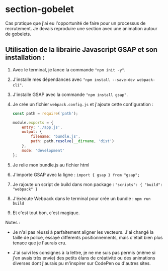 # section-gobelet

Cas pratique que j'ai eu l'opportunité de faire pour un processus de recrutement. Je devais reproduire une section avec une animation autour de gobelets.

## Utilisation de la librairie Javascript GSAP et son installation :

1. Avec le terminal, je lance la commande `"npm init -y"`.
2. J'installe mes dépendances avec `"npm install --save-dev webpack-cli"`.
3. J'installe GSAP avec la commande `"npm install gsap"`.
4. Je crée un fichier `webpack.config.js` et j'ajoute cette configuration :

   ```javascript
   const path = require('path');

   module.exports = {
       entry: './app.js',
       output: {
           filename: 'bundle.js',
           path: path.resolve(__dirname, 'dist')
       },
       mode: 'development'
   };
5. Je relie mon bundle.js au fichier html
6. J'importe GSAP avec la ligne :
` import { gsap } from "gsap"; ` 
7. Je rajoute un script de build dans mon package : 
` "scripts": {
    "build": "webpack"
} ` 
8. J'éxécute Webpack dans le terminal pour crée un bundle :
 ` npm run build ` 
9. Et c'est tout bon, c'est magique.

Notes : 

- Je n'ai pas réussi à parfaitement aligner les vecteurs. J'ai changé la taille de police, essayé différents positionnements, mais c'était bien plus tenace que je l'aurais cru.

- J'ai suivi les consignes à la lettre, je ne me suis pas permis (même si j'en avais très envie) des petits élans de créativité ou des animations diverses dont j'aurais pu m'inspirer sur CodePen ou d'autres sites.
